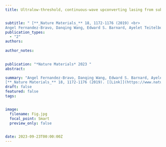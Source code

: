 ```yaml
---
title: Ultralow-threshold, continuous-wave upconverting lasing from subwavelength plasmons


subtitle: " [**_Nature Materials_** 18, 1172-1176 (2019) <br> 
Angel Fernandez-Bravo, Danqing Wang, Edward S. Barnard, Ayelet Teitelboim, Cheryl Tajon, Jun Guan*, George C. Schatz, Bruce E. Cohen, Emory M. Chan, P. James Schuck & Teri W. Odom* ](https://www.nature.com/articles/s41563-019-0482-5)"
publication_types:
  - "2"
authors: 
  
author_notes:
  

publication: "*Nature Materials* 2023 "
abstract: 

summary: "Angel Fernandez-Bravo, Danqing Wang, Edward S. Barnard, Ayelet Teitelboim, Cheryl Tajon, Jun Guan*, George C. Schatz, Bruce E. Cohen, Emory M. Chan, P. James Schuck & Teri W. Odom*  <br>
[**_Nature Materials_** 18, 1172-1176 (2019). [[Link]](https://www.nature.com/articles/s41563-019-0482-5)"
draft: false
featured: false
tags:


image:
  filename: Fig.jpg
  focal_point: Smart
  preview_only: false

 
date: 2023-09-23T00:00:00Z
---
```







